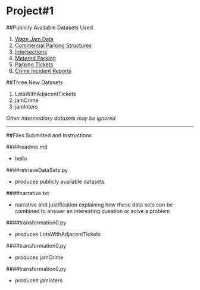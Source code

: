 Project#1
======
##Publicly Available Datasets Used
1. [Waze Jam Data](https://data.cityofboston.gov/Transportation/Waze-Jam-Data/yqgx-2ktq/data)
2. [Commercial Parking Structures](https://data.cambridgema.gov/Traffic-Parking-and-Transportation/Commercial-Parking/t8tm-muns)
3. [Intersections](https://data.cambridgema.gov/Traffic-Parking-and-Transportation/Intersections/8m9a-yuzk)
4. [Metered Parking](https://data.cambridgema.gov/Traffic-Parking-and-Transportation/Metered-Parking-Spaces/6h7q-rwhf)
5. [Parking Tickets](https://data.cambridgema.gov/Traffic-Parking-and-Transportation/Cambridge-Parking-Tickets-for-the-period-January-2/vnxa-cuyr)
6. [Crime Incident Reports](https://data.cityofboston.gov/Public-Safety/Crime-Incident-Reports-August-2015-To-Date-Source-/fqn4-4qap)

##Three New Datasets
1. LotsWithAdjacentTickets
2. jamCrime
3. jamInters

*Other intermediary datasets may be ignored*

***

##Files Submitted and Instructions

####readme.md
* hello

####retrieveDataSets.py
* produces publicly available datasets

####narrative.txt
* narrative and justification explaining how these data sets can be combined to answer an interesting question or solve a problem

####transformation0.py
* produces LotsWithAdjacentTickets

####transformation0.py
* produces jamCrime

####transformation0.py
* produces jamInters

